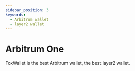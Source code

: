 ```yaml
---
sidebar_position: 3
keywords:
  - Arbitrum wallet
  - layer2 wallet
---
```


# Arbitrum One

FoxWallet is the best Arbitrum wallet, the best layer2 wallet.